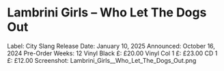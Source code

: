 # Lambrini Girls – Who Let The Dogs Out

Label: City Slang
Release Date: January 10, 2025
Announced: October 16, 2024
Pre-Order Weeks: 12
Vinyl Black £: £20.00
Vinyl Col 1 £: £23.00
CD 1 £: £12.00
Screenshot: Lambrini_Girls__Who_Let_The_Dogs_Out.png
